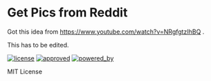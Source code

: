 # Get Pics from Reddit

Got this idea from https://www.youtube.com/watch?v=NRgfgtzIhBQ .

This has to be edited.

[![license](https://img.shields.io/github/license/mashape/apistatus.svg?style=plastic)](https://github.com/mmuyakwa/bash-scripts/blob/master/LICENSE) [![approved](https://img.shields.io/badge/approved-by%20Mein%20Nachbar-green.svg?style=plastic)](https://encrypted.google.com/search?q=steffen+held) [![powered_by](https://img.shields.io/badge/part%20of-Likando%20Publishing-red.svg?style=plastic)](https://www.likando.de)

MIT License
